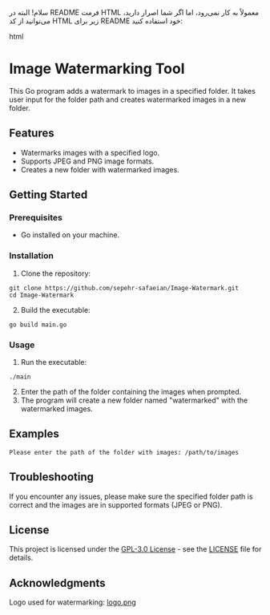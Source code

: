سلام! البته در README فرمت HTML معمولاً به کار نمی‌رود، اما اگر شما اصرار دارید، می‌توانید از کد HTML زیر برای README خود استفاده کنید:

html

<!DOCTYPE html>
<html lang="en">
<head>
  <meta charset="UTF-8">
  <meta name="viewport" content="width=device-width, initial-scale=1.0">
  <title>Image Watermarking Tool</title>
</head>
<body>

<h1>Image Watermarking Tool</h1>

<p>This Go program adds a watermark to images in a specified folder. It takes user input for the folder path and creates watermarked images in a new folder.</p>

<h2>Features</h2>

<ul>
  <li>Watermarks images with a specified logo.</li>
  <li>Supports JPEG and PNG image formats.</li>
  <li>Creates a new folder with watermarked images.</li>
</ul>

<h2>Getting Started</h2>

<h3>Prerequisites</h3>

<ul>
  <li>Go installed on your machine.</li>
</ul>

<h3>Installation</h3>

<ol>
  <li>Clone the repository:</li>
</ol>

<pre><code>git clone https://github.com/sepehr-safaeian/Image-Watermark.git
cd Image-Watermark
</code></pre>

<ol start="2">
  <li>Build the executable:</li>
</ol>

<pre><code>go build main.go
</code></pre>

<h3>Usage</h3>

<ol>
  <li>Run the executable:</li>
</ol>

<pre><code>./main
</code></pre>

<ol start="2">
  <li>Enter the path of the folder containing the images when prompted.</li>
  <li>The program will create a new folder named "watermarked" with the watermarked images.</li>
</ol>

<h2>Examples</h2>

<pre><code>Please enter the path of the folder with images: /path/to/images
</code></pre>

<h2>Troubleshooting</h2>

<p>If you encounter any issues, please make sure the specified folder path is correct and the images are in supported formats (JPEG or PNG).</p>

<h2>License</h2>

<p>This project is licensed under the <a href="https://opensource.org/licenses/GPL-3.0">GPL-3.0 License</a> - see the <a href="https://github.com/sepehr-safaeian/Image-Watermark/blob/main/LICENSE">LICENSE</a> file for details.</p>

<h2>Acknowledgments</h2>

<p>Logo used for watermarking: <a href="logo.png">logo.png</a></p>
